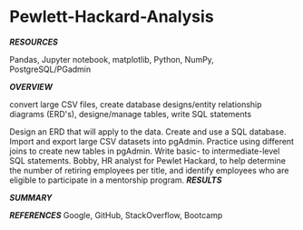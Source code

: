 # Pewlett-Hackard-Analysis

***RESOURCES***

Pandas, Jupyter notebook, matplotlib, Python, NumPy, PostgreSQL/PGadmin

***OVERVIEW***

convert large CSV files, create database designs/entity relationship diagrams (ERD's), designe/manage tables, write SQL statements

Design an ERD that will apply to the data.
Create and use a SQL database.
Import and export large CSV datasets into pgAdmin.
Practice using different joins to create new tables in pgAdmin.
Write basic- to intermediate-level SQL statements.
Bobby, HR analyst for Pewlet Hackard, to help
determine the number of retiring employees per title, and identify employees who are eligible to participate in a mentorship program. 
***RESULTS***

***SUMMARY***

***REFERENCES*** Google, GitHub, StackOverflow, Bootcamp
